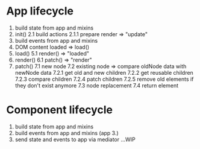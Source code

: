 # App lifecycle

1. build state from app and mixins
2. init()
2.1 build actions
2.1.1 prepare render => "update"
3. build events from app and mixins
4. DOM content loaded => load()
5. load()
5.1 render() => "loaded"
6. render()
6.1 patch() => "render"
7. patch()
7.1 new node
7.2 existing node => compare oldNode data with newNode data
7.2.1 get old and new children
7.2.2 get reusable children
7.2.3 compare children
7.2.4 patch children
7.2.5 remove old elements if they don't exist anymore
7.3 node replacement
7.4 return element


# Component lifecycle

1. build state from app and mixins
2. build events from app and mixins (app 3.)
3. send state and events to app via mediator
...WIP
